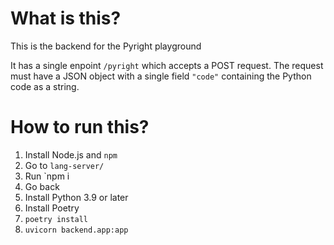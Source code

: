 # What is this?

This is the backend for the Pyright playground

It has a single enpoint `/pyright` which accepts a POST request.
The request must have a JSON object with a single field `"code"` containing
the Python code as a string.


# How to run this?

1. Install Node.js and `npm`
2. Go to `lang-server/`
3. Run `npm i
4. Go back
5. Install Python 3.9 or later
6. Install Poetry
7. `poetry install`
8. `uvicorn backend.app:app`
